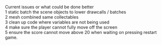 Current issues or what could be done better<br />
1 static batch the scene objects to lower drawcalls / batches<br />
2 mesh combined same collectables <br />
3 clean up code where variables are not being used<br />
4 make sure the player cannot fully move off the screen<br />
5 ensure the score cannot move above 20 when waiting on pressing restart game.<br />
